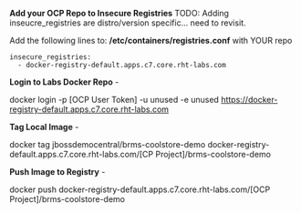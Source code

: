 **Add your OCP Repo to Insecure Registries**
TODO: Adding inseucre_registries are distro/version specific... need to revisit.

Add the following lines to:  **/etc/containers/registries.conf** with YOUR repo
```
insecure_registries:
  - docker-registry-default.apps.c7.core.rht-labs.com
```
**Login to Labs Docker Repo** -

docker login -p [OCP User Token] -u unused -e unused https://docker-registry-default.apps.c7.core.rht-labs.com

**Tag Local Image** -

docker tag jbossdemocentral/brms-coolstore-demo docker-registry-default.apps.c7.core.rht-labs.com/[CP Project]/brms-coolstore-demo

**Push Image to Registry** -
  
docker push docker-registry-default.apps.c7.core.rht-labs.com/[OCP Project]/brms-coolstore-demo
